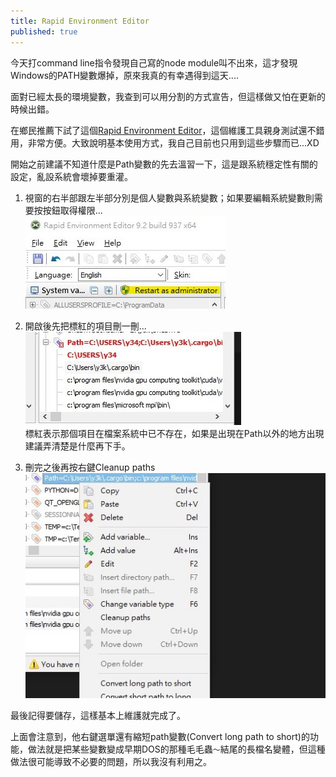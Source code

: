 ```yaml
---
title: Rapid Environment Editor
published: true
---
```


今天打command line指令發現自己寫的node module叫不出來，這才發現Windows的PATH變數爆掉，原來我真的有幸遇得到這天....  
  
面對已經太長的環境變數，我查到可以用分割的方式宣告，但這樣做又怕在更新的時候出錯。

在鄉民推薦下試了這個[Rapid Environment Editor](https://www.rapidee.com/en/about)，這個維護工具親身測試還不錯用，非常方便。大致說明基本使用方式，我自己目前也只用到這些步驟而已...XD  

開始之前建議不知道什麼是Path變數的先去溫習一下，這是跟系統穩定性有關的設定，亂設系統會壞掉要重灌。  

1. 視窗的右半部跟左半部分別是個人變數與系統變數；如果要編輯系統變數則需要按按鈕取得權限...  
![Image](../assets/190906/3.jpg)  

2. 開啟後先把標紅的項目刪一刪...  
![Image](../assets/190906/1.jpg)  
標紅表示那個項目在檔案系統中已不存在，如果是出現在Path以外的地方出現建議弄清楚是什麼再下手。  

3. 刪完之後再按右鍵Cleanup paths  
![Image](../assets/190906/2.jpg)  

最後記得要儲存，這樣基本上維護就完成了。

上面會注意到，他右鍵選單還有縮短path變數(Convert long path to short)的功能，做法就是把某些變數變成早期DOS的那種毛毛蟲`～`結尾的長檔名變體，但這種做法很可能導致不必要的問題，所以我沒有利用之。